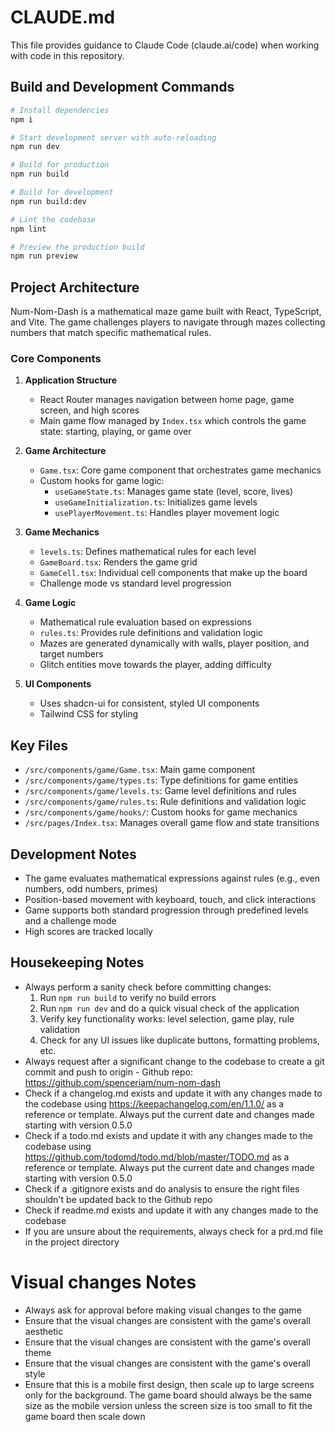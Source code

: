 # CLAUDE.md

This file provides guidance to Claude Code (claude.ai/code) when working with code in this repository.

## Build and Development Commands

```bash
# Install dependencies
npm i

# Start development server with auto-reloading
npm run dev

# Build for production
npm run build

# Build for development
npm run build:dev

# Lint the codebase
npm lint

# Preview the production build
npm run preview
```

## Project Architecture

Num-Nom-Dash is a mathematical maze game built with React, TypeScript, and Vite. The game challenges players to navigate through mazes collecting numbers that match specific mathematical rules.

### Core Components

1. **Application Structure**
   - React Router manages navigation between home page, game screen, and high scores
   - Main game flow managed by `Index.tsx` which controls the game state: starting, playing, or game over

2. **Game Architecture**
   - `Game.tsx`: Core game component that orchestrates game mechanics
   - Custom hooks for game logic:
     - `useGameState.ts`: Manages game state (level, score, lives)
     - `useGameInitialization.ts`: Initializes game levels
     - `usePlayerMovement.ts`: Handles player movement logic

3. **Game Mechanics**
   - `levels.ts`: Defines mathematical rules for each level
   - `GameBoard.tsx`: Renders the game grid
   - `GameCell.tsx`: Individual cell components that make up the board
   - Challenge mode vs standard level progression

4. **Game Logic**
   - Mathematical rule evaluation based on expressions
   - `rules.ts`: Provides rule definitions and validation logic
   - Mazes are generated dynamically with walls, player position, and target numbers
   - Glitch entities move towards the player, adding difficulty

5. **UI Components**
   - Uses shadcn-ui for consistent, styled UI components
   - Tailwind CSS for styling

## Key Files

- `/src/components/game/Game.tsx`: Main game component
- `/src/components/game/types.ts`: Type definitions for game entities
- `/src/components/game/levels.ts`: Game level definitions and rules
- `/src/components/game/rules.ts`: Rule definitions and validation logic
- `/src/components/game/hooks/`: Custom hooks for game mechanics
- `/src/pages/Index.tsx`: Manages overall game flow and state transitions

## Development Notes

- The game evaluates mathematical expressions against rules (e.g., even numbers, odd numbers, primes)
- Position-based movement with keyboard, touch, and click interactions
- Game supports both standard progression through predefined levels and a challenge mode
- High scores are tracked locally

## Housekeeping Notes

- Always perform a sanity check before committing changes:
  1. Run `npm run build` to verify no build errors
  2. Run `npm run dev` and do a quick visual check of the application
  3. Verify key functionality works: level selection, game play, rule validation
  4. Check for any UI issues like duplicate buttons, formatting problems, etc.
- Always request after a significant change to the codebase to create a git commit and push to origin - Github repo: https://github.com/spenceriam/num-nom-dash
- Check if a changelog.md exists and update it with any changes made to the codebase using https://keepachangelog.com/en/1.1.0/ as a reference or template. Always put the current date and changes made starting with version 0.5.0
- Check if a todo.md exists and update it with any changes made to the codebase using https://github.com/todomd/todo.md/blob/master/TODO.md as a reference or template. Always put the current date and changes made starting with version 0.5.0
- Check if a .gitignore exists and do analysis to ensure the right files shouldn't be updated back to the Github repo
- Check if readme.md exists and update it with any changes made to the codebase
- If you are unsure about the requirements, always check for a prd.md file in the project directory

# Visual changes Notes

- Always ask for approval before making visual changes to the game
- Ensure that the visual changes are consistent with the game's overall aesthetic
- Ensure that the visual changes are consistent with the game's overall theme
- Ensure that the visual changes are consistent with the game's overall style
- Ensure that this is a mobile first design, then scale up to large screens only for the background. The game board should always be the same size as the mobile version unless the screen size is too small to fit the game board then scale down